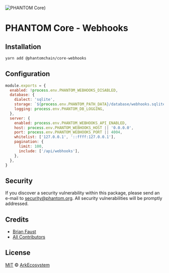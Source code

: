 ![PHANTOM Core](https://i.imgur.com/dPHOKrL.jpg))

# PHANTOM Core - Webhooks

## Installation

```bash
yarn add @phantomchain/core-webhooks
```

## Configuration

```js
module.exports = {
  enabled: !process.env.PHANTOM_WEBHOOKS_DISABLED,
  database: {
    dialect: 'sqlite',
    storage: `${process.env.PHANTOM_PATH_DATA}/database/webhooks.sqlite`,
    logging: process.env.PHANTOM_DB_LOGGING,
  },
  server: {
    enabled: process.env.PHANTOM_WEBHOOKS_API_ENABLED,
    host: process.env.PHANTOM_WEBHOOKS_HOST || '0.0.0.0',
    port: process.env.PHANTOM_WEBHOOKS_PORT || 4004,
    whitelist: ['127.0.0.1', '::ffff:127.0.0.1'],
    pagination: {
      limit: 100,
      include: ['/api/webhooks'],
    },
  },
}
```

## Security

If you discover a security vulnerability within this package, please send an e-mail to security@phantom.org. All security vulnerabilities will be promptly addressed.

## Credits

- [Brian Faust](https://github.com/faustbrian)
- [All Contributors](../../../../contributors)

## License

[MIT](LICENSE) © [ArkEcosystem](https://ark.io)
